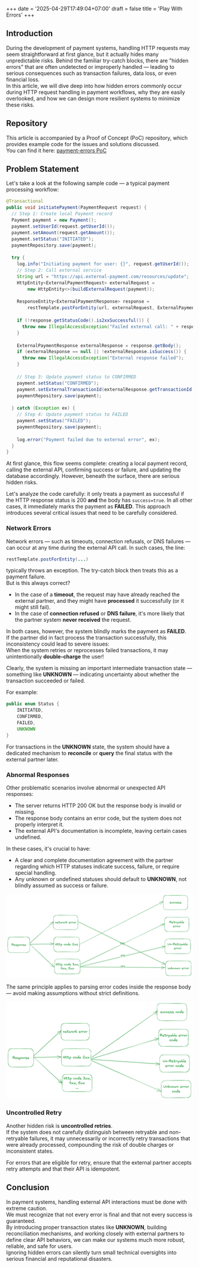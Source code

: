 +++
date = '2025-04-29T17:49:04+07:00'
draft = false
title = 'Play With Errors'
+++

## Introduction

During the development of payment systems, handling HTTP requests may seem straightforward at first glance, but it actually hides many unpredictable risks. Behind the familiar try-catch blocks, there are "hidden errors" that are often undetected or improperly handled — leading to serious consequences such as transaction failures, data loss, or even financial loss.  
In this article, we will dive deep into how hidden errors commonly occur during HTTP request handling in payment workflows, why they are easily overlooked, and how we can design more resilient systems to minimize these risks.

## Repository
This article is accompanied by a Proof of Concept (PoC) repository, which provides example code for the issues and solutions discussed.  
You can find it here: [payment-errors PoC](https://github.com/nduyhai/payment-errors/tree/main)

## Problem Statement

Let's take a look at the following sample code — a typical payment processing workflow:

```java
@Transactional
public void initiatePayment(PaymentRequest request) {
  // Step 1: Create local Payment record
  Payment payment = new Payment();
  payment.setUserId(request.getUserId());
  payment.setAmount(request.getAmount());
  payment.setStatus("INITIATED");
  paymentRepository.save(payment);

  try {
    log.info("Initiating payment for user: {}", request.getUserId());
    // Step 2: Call external service
    String url = "https://api.external-payment.com/resources/update";
    HttpEntity<ExternalPaymentRequest> externalRequest =
        new HttpEntity<>(buildExternalRequest(payment));

    ResponseEntity<ExternalPaymentResponse> response =
        restTemplate.postForEntity(url, externalRequest, ExternalPaymentResponse.class);

    if (!response.getStatusCode().is2xxSuccessful()) {
      throw new IllegalAccessException("Failed external call: " + response.getStatusCode());
    }

    ExternalPaymentResponse externalResponse = response.getBody();
    if (externalResponse == null || !externalResponse.isSuccess()) {
      throw new IllegalAccessException("External response failed");
    }

    // Step 3: Update payment status to CONFIRMED
    payment.setStatus("CONFIRMED");
    payment.setExternalTransactionId(externalResponse.getTransactionId());
    paymentRepository.save(payment);

  } catch (Exception ex) {
    // Step 4: Update payment status to FAILED
    payment.setStatus("FAILED");
    paymentRepository.save(payment);

    log.error("Payment failed due to external error", ex);
  }
}
```

At first glance, this flow seems complete: creating a local payment record, calling the external API, confirming success or failure, and updating the database accordingly. However, beneath the surface, there are serious hidden risks. 

Let's analyze the code carefully: it only treats a payment as successful if the HTTP response status is 200 **and** the body has `success=true`. In all other cases, it immediately marks the payment as **FAILED**. This approach introduces several critical issues that need to be carefully considered.

### Network Errors

Network errors — such as timeouts, connection refusals, or DNS failures — can occur at any time during the external API call. In such cases, the line:

```java
restTemplate.postForEntity(...)
```
typically throws an exception. The try-catch block then treats this as a payment failure.  
But is this always correct?

- In the case of a **timeout**, the request may have already reached the external partner, and they might have **processed** it successfully (or it might still fail).
- In the case of **connection refused** or **DNS failure**, it's more likely that the partner system **never received** the request.

In both cases, however, the system blindly marks the payment as **FAILED**.  
If the partner did in fact process the transaction successfully, this inconsistency could lead to severe issues:  
When the system retries or reprocesses failed transactions, it may unintentionally **double-charge** the user!

Clearly, the system is missing an important intermediate transaction state — something like **UNKNOWN** — indicating uncertainty about whether the transaction succeeded or failed.

For example:

```java
public enum Status {
    INITIATED,
    CONFIRMED,
    FAILED,
    UNKNOWN
}
```

For transactions in the **UNKNOWN** state, the system should have a dedicated mechanism to **reconcile** or **query** the final status with the external partner later.

### Abnormal Responses

Other problematic scenarios involve abnormal or unexpected API responses:

- The server returns HTTP 200 OK but the response body is invalid or missing.
- The response body contains an error code, but the system does not properly interpret it.
- The external API's documentation is incomplete, leaving certain cases undefined.

In these cases, it's crucial to have:

- A clear and complete documentation agreement with the partner regarding which HTTP statuses indicate success, failure, or require special handling.
- Any unknown or undefined statuses should default to **UNKNOWN**, not blindly assumed as success or failure.

![Error response](https://raw.githubusercontent.com/nduyhai/nduyhai.github.io/main/assets/res_1.png "Error response")


The same principle applies to parsing error codes inside the response body — avoid making assumptions without strict definitions.

![Error body](https://raw.githubusercontent.com/nduyhai/nduyhai.github.io/main/assets/res_2.png "Error body")

### Uncontrolled Retry

Another hidden risk is **uncontrolled retries**.  
If the system does not carefully distinguish between retryable and non-retryable failures, it may unnecessarily or incorrectly retry transactions that were already processed, compounding the risk of double charges or inconsistent states.

For errors that are eligible for retry, ensure that the external partner accepts retry attempts and that their API is idempotent.
## Conclusion

In payment systems, handling external API interactions must be done with extreme caution.  
We must recognize that not every error is final and that not every success is guaranteed.  
By introducing proper transaction states like **UNKNOWN**, building reconciliation mechanisms, and working closely with external partners to define clear API behaviors, we can make our systems much more robust, reliable, and safe for users.  
Ignoring hidden errors can silently turn small technical oversights into serious financial and reputational disasters.

